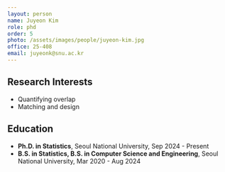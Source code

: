 ```yaml
---
layout: person
name: Juyeon Kim
role: phd
order: 5
photo: /assets/images/people/juyeon-kim.jpg
office: 25-408
email: juyeonk@snu.ac.kr
---
```


## Research Interests

* Quantifying overlap
* Matching and design


## Education

* **Ph.D. in Statistics**, Seoul National University, Sep 2024 - Present
* **B.S. in Statistics, B.S. in Computer Science and Engineering**, Seoul National University, Mar 2020 - Aug 2024


